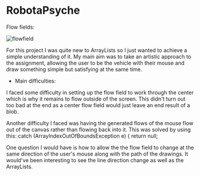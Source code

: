 # RobotaPsyche

Flow fields:


![flowfield](https://user-images.githubusercontent.com/66205383/107911789-a7626680-6f76-11eb-8bf4-79c8d6683453.gif)


For this project I was quite new to ArrayLists so I just wanted to achieve a simple understanding of it. My main aim was to take an artistic approach to the assignment, allowing the user to be the vehicle with their mouse and draw something simple but satisfying at the same time. 

- Main difficulties:

I faced some difficulty in setting up the flow field to work through the center which is why it remains to flow outside of the screen. This didn't turn out too bad at the end as a center flow field would just leave an end result of a blob. 

Another difficulty I faced was having the generated flows of the mouse flow out of the canvas rather than flowing back into it. This was solved by using this:
    catch (ArrayIndexOutOfBoundsException e) {
      return null;

One question I would have is how to allow the the flow field to change at the same direction of the user's mouse along with the path of the drawings. It would've been interesting to see the line direction change as well as the ArrayLists.
